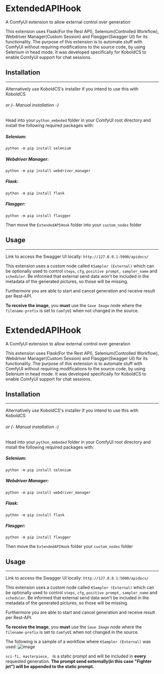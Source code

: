 # ExtendedAPIHook
A ComfyUI extension to allow external control over generation

This extension uses Flask(For the Rest API), Selenium(Controlled Workflow), Webdriver Manager(Custom Session) and Flasgger(Swagger UI) for its functionality. The purpose of this extension is to automate stuff with ComfyUI without requiring modifications to the source code, by using Selenium in head mode. It was developed specifically for KoboldCS to enable ComfyUI support for chat sessions.

## Installation

------------
Alternatively use KoboldCS's installer if you intend to use this with KoboldCS

###### or (- Manual installation -)

Head into your `python_embeded` folder in your ComfyUI root directory and install the following required packages with:
##### Selenium:
```python -m pip install selenium```
##### Webdriver Manager:
```python -m pip install webdriver_manager```
##### Flask:
```python -m pip install flask```
##### Flasgger:
```python -m pip install flasgger```

Then move the `ExtendedAPIHook` folder into your `custom_nodes` folder


## Usage

------------
Link to access the Swagger UI locally: `http://127.0.0.1:5000/apidocs/`

This extension uses a custom node called `KSampler (External)` which can be optionally used to control `steps`, `cfg`, `positive prompt,` `sampler_name` and `scheduler`. Be informed that external send data won't be included in the metadata of the generated pictures, so those will be missing.

Furthermore you are able to start and cancel generation and receive result per Rest-API. 

**To receive the image**, you  **must**  use the `Save Image` node where the `filename-prefix` is set to `ComfyUI` when not changed in the source.

# ExtendedAPIHook
A ComfyUI extension to allow external control over generation

This extension uses Flask(For the Rest API), Selenium(Controlled Workflow), Webdriver Manager(Custom Session) and Flasgger(Swagger UI) for its functionality. The purpose of this extension is to automate stuff with ComfyUI without requiring modifications to the source code, by using Selenium in head mode. It was developed specifically for KoboldCS to enable ComfyUI support for chat sessions.

## Installation

------------
Alternatively use KoboldCS's installer if you intend to use this with KoboldCS

###### or (- Manual installation -)

Head into your `python_embeded` folder in your ComfyUI root directory and install the following required packages with:
##### Selenium:
```python -m pip install selenium```
##### Webdriver Manager:
```python -m pip install webdriver_manager```
##### Flask:
```python -m pip install flask```
##### Flasgger:
```python -m pip install flasgger```

Then move the `ExtendedAPIHook` folder your `custom_nodes` folder


## Usage

------------
Link to access the Swagger UI locally: `http://127.0.0.1:5000/apidocs/`

This extension uses a custom node called `KSampler (External)` which can be optionally used to control `steps`, `cfg`, `positive prompt,` `sampler_name` and `scheduler`. Be informed that external send data won't be included in the metadata of the generated pictures, so those will be missing.

Furthermore you are able to start and cancel generation and receive result per Rest-API. 

**To receive the image**, you  **must**  use the `Save Image` node where the `filename-prefix` is set to `ComfyUI` when not changed in the source.

The following is a sample of a workflow where `KSampler (External)` was used:
![image](https://github.com/user-attachments/assets/68d0098c-dffe-4bd5-9135-e1d927cfb666)

`sci-fi, masterpiece, ` is a static prompt and will be included in **every** requested generation. **The prompt send externally(in this case "Fighter jet") will be appended to the static prompt.**
